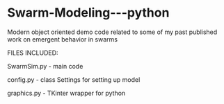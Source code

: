 # Swarm-Modeling---python
Modern object oriented demo code related to some of my past published work on emergent behavior in swarms

FILES INCLUDED:

SwarmSim.py - main code

config.py - class Settings for setting up model

graphics.py - TKinter wrapper for python

